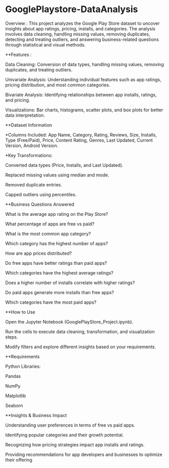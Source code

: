 # GooglePlaystore-DataAnalysis

Overview : This project analyzes the Google Play Store dataset to uncover insights about app ratings, pricing, installs, and categories. The analysis involves data cleaning, handling missing values, removing duplicates, detecting and treating outliers, and answering business-related questions through statistical and visual methods.

**Features :

Data Cleaning: Conversion of data types, handling missing values, removing duplicates, and treating outliers.

Univariate Analysis: Understanding individual features such as app ratings, pricing distribution, and most common categories.

Bivariate Analysis: Identifying relationships between app installs, ratings, and pricing.

Visualizations: Bar charts, histograms, scatter plots, and box plots for better data interpretation.

**Dataset Information

*Columns Included: App Name, Category, Rating, Reviews, Size, Installs, Type (Free/Paid), Price, Content Rating, Genres, Last Updated, Current Version, Android Version.

*Key Transformations:

Converted data types (Price, Installs, and Last Updated).

Replaced missing values using median and mode.

Removed duplicate entries.

Capped outliers using percentiles.

**Business Questions Answered

What is the average app rating on the Play Store?

What percentage of apps are free vs paid?

What is the most common app category?

Which category has the highest number of apps?

How are app prices distributed?

Do free apps have better ratings than paid apps?

Which categories have the highest average ratings?

Does a higher number of installs correlate with higher ratings?

Do paid apps generate more installs than free apps?

Which categories have the most paid apps?

**How to Use

Open the Jupyter Notebook (GooglePlayStore_Project.ipynb).

Run the cells to execute data cleaning, transformation, and visualization steps.

Modify filters and explore different insights based on your requirements.

**Requirements

Python Libraries:

Pandas

NumPy

Matplotlib

Seaborn

**Insights & Business Impact

Understanding user preferences in terms of free vs paid apps.

Identifying popular categories and their growth potential.

Recognizing how pricing strategies impact app installs and ratings.

Providing recommendations for app developers and businesses to optimize their offering
